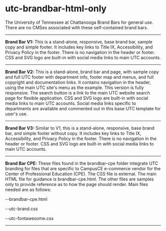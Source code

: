 # utc-brandbar-html-only
The University of Tennessee at Chattanooga Brand Bars for general use. There are no CMSes associated with these self-contained brand bars.

<hr />

<strong>Brand Bar V1:</strong> This is a stand-alone, responsive, base brand bar, sample copy and simple footer. It includes key links to Title IX, Accessibility, and Privacy Policy in the footer. There is no navigation in the header or footer. CSS and SVG logo are built-in with social media links to main UTC accounts.

<hr />

<strong>Brand Bar V2:</strong> This is a stand-alone, brand bar and page, with sample copy and full UTC footer with department info, footer map and menus, and full copyright and documentation links. It contains navigation in the header, using the main UTC site's menu as the example. This version is fully responsive. The search button is a link to the main UTC website search page for flexible application. CSS and SVG logo are built-in with social media links to main UTC accounts. Social media links specific to departments are available and commented out in this base UTC template for user's use.

<hr />

<strong>Brand Bar V3:</strong> Similar to V1, this is a stand-alone, responsive, base brand bar, and simple footer without copy. It includes key links to Title IX, Accessibility, and Privacy Policy in the footer. There is no navigation in the header or footer. CSS and SVG logo are built-in with social media links to main UTC accounts.

<hr />

<strong>Brand Bar CPE:</strong> These files found in the brandbar-cpe folder integrate UTC branding for files that are specific to CampusCE e-commerce vendor for the Center of Professional Education (CPE). The CSS file is external. The main HTML file for guidance is brandbar-cpe.html. The other files are samples only to provide reference as to how the page should render. Main files needed are as follows:

--brandbar-cpe.html

--utc-brand.css

--utc-fontawesome.css

<hr />
